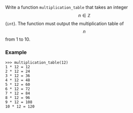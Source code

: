 Write a function `multiplication_table` that takes an integer $$n \in \mathbb{Z}$$ (`int`). The function must output the multiplication table of $$n$$ from 1 to 10.

### Example

```console?lang=python&prompt=>>>
>>> multiplication_table(12)
1 * 12 = 12
2 * 12 = 24
3 * 12 = 36
4 * 12 = 48
5 * 12 = 60
6 * 12 = 72
7 * 12 = 84
8 * 12 = 96
9 * 12 = 108
10 * 12 = 120
```
